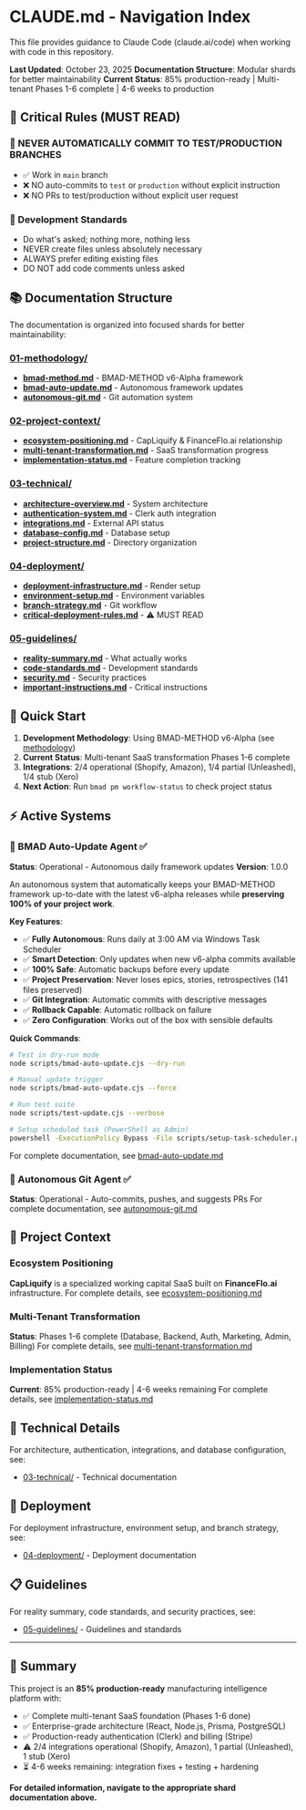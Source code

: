 # CLAUDE.md - Navigation Index

This file provides guidance to Claude Code (claude.ai/code) when working with code in this repository.

**Last Updated**: October 23, 2025
**Documentation Structure**: Modular shards for better maintainability
**Current Status**: 85% production-ready | Multi-tenant Phases 1-6 complete | 4-6 weeks to production

## 🚨 Critical Rules (MUST READ)

### 🔴 NEVER AUTOMATICALLY COMMIT TO TEST/PRODUCTION BRANCHES
- ✅ Work in `main` branch
- ❌ NO auto-commits to `test` or `production` without explicit instruction
- ❌ NO PRs to test/production without explicit user request

### 📝 Development Standards
- Do what's asked; nothing more, nothing less
- NEVER create files unless absolutely necessary
- ALWAYS prefer editing existing files
- DO NOT add code comments unless asked

## 📚 Documentation Structure

The documentation is organized into focused shards for better maintainability:

### [01-methodology/](claude-shards/01-methodology/)
- **[bmad-method.md](claude-shards/01-methodology/bmad-method.md)** - BMAD-METHOD v6-Alpha framework
- **[bmad-auto-update.md](claude-shards/01-methodology/bmad-auto-update.md)** - Autonomous framework updates
- **[autonomous-git.md](claude-shards/01-methodology/autonomous-git.md)** - Git automation system

### [02-project-context/](claude-shards/02-project-context/)
- **[ecosystem-positioning.md](claude-shards/02-project-context/ecosystem-positioning.md)** - CapLiquify & FinanceFlo.ai relationship
- **[multi-tenant-transformation.md](claude-shards/02-project-context/multi-tenant-transformation.md)** - SaaS transformation progress
- **[implementation-status.md](claude-shards/02-project-context/implementation-status.md)** - Feature completion tracking

### [03-technical/](claude-shards/03-technical/)
- **[architecture-overview.md](claude-shards/03-technical/architecture-overview.md)** - System architecture
- **[authentication-system.md](claude-shards/03-technical/authentication-system.md)** - Clerk auth integration
- **[integrations.md](claude-shards/03-technical/integrations.md)** - External API status
- **[database-config.md](claude-shards/03-technical/database-config.md)** - Database setup
- **[project-structure.md](claude-shards/03-technical/project-structure.md)** - Directory organization

### [04-deployment/](claude-shards/04-deployment/)
- **[deployment-infrastructure.md](claude-shards/04-deployment/deployment-infrastructure.md)** - Render setup
- **[environment-setup.md](claude-shards/04-deployment/environment-setup.md)** - Environment variables
- **[branch-strategy.md](claude-shards/04-deployment/branch-strategy.md)** - Git workflow
- **[critical-deployment-rules.md](claude-shards/04-deployment/critical-deployment-rules.md)** - ⚠️ MUST READ

### [05-guidelines/](claude-shards/05-guidelines/)
- **[reality-summary.md](claude-shards/05-guidelines/reality-summary.md)** - What actually works
- **[code-standards.md](claude-shards/05-guidelines/code-standards.md)** - Development standards
- **[security.md](claude-shards/05-guidelines/security.md)** - Security practices
- **[important-instructions.md](claude-shards/05-guidelines/important-instructions.md)** - Critical instructions

## 🚀 Quick Start

1. **Development Methodology**: Using BMAD-METHOD v6-Alpha (see [methodology](claude-shards/01-methodology/bmad-method.md))
2. **Current Status**: Multi-tenant SaaS transformation Phases 1-6 complete
3. **Integrations**: 2/4 operational (Shopify, Amazon), 1/4 partial (Unleashed), 1/4 stub (Xero)
4. **Next Action**: Run `bmad pm workflow-status` to check project status

## ⚡ Active Systems

### 🤖 BMAD Auto-Update Agent ✅

**Status**: Operational - Autonomous daily framework updates
**Version**: 1.0.0

An autonomous system that automatically keeps your BMAD-METHOD framework up-to-date with the latest v6-alpha releases while **preserving 100% of your project work**.

**Key Features**:
- ✅ **Fully Autonomous**: Runs daily at 3:00 AM via Windows Task Scheduler
- ✅ **Smart Detection**: Only updates when new v6-alpha commits available
- ✅ **100% Safe**: Automatic backups before every update
- ✅ **Project Preservation**: Never loses epics, stories, retrospectives (141 files preserved)
- ✅ **Git Integration**: Automatic commits with descriptive messages
- ✅ **Rollback Capable**: Automatic rollback on failure
- ✅ **Zero Configuration**: Works out of the box with sensible defaults

**Quick Commands**:
```bash
# Test in dry-run mode
node scripts/bmad-auto-update.cjs --dry-run

# Manual update trigger
node scripts/bmad-auto-update.cjs --force

# Run test suite
node scripts/test-update.cjs --verbose

# Setup scheduled task (PowerShell as Admin)
powershell -ExecutionPolicy Bypass -File scripts/setup-task-scheduler.ps1
```

For complete documentation, see [bmad-auto-update.md](claude-shards/01-methodology/bmad-auto-update.md)

### 🤖 Autonomous Git Agent ✅
**Status**: Operational - Auto-commits, pushes, and suggests PRs
For complete documentation, see [autonomous-git.md](claude-shards/01-methodology/autonomous-git.md)

## 📌 Project Context

### Ecosystem Positioning
**CapLiquify** is a specialized working capital SaaS built on **FinanceFlo.ai** infrastructure.
For complete details, see [ecosystem-positioning.md](claude-shards/02-project-context/ecosystem-positioning.md)

### Multi-Tenant Transformation
**Status**: Phases 1-6 complete (Database, Backend, Auth, Marketing, Admin, Billing)
For complete details, see [multi-tenant-transformation.md](claude-shards/02-project-context/multi-tenant-transformation.md)

### Implementation Status
**Current**: 85% production-ready | 4-6 weeks remaining
For complete details, see [implementation-status.md](claude-shards/02-project-context/implementation-status.md)


## 🔧 Technical Details

For architecture, authentication, integrations, and database configuration, see:
- [03-technical/](claude-shards/03-technical/) - Technical documentation

## 🚢 Deployment

For deployment infrastructure, environment setup, and branch strategy, see:
- [04-deployment/](claude-shards/04-deployment/) - Deployment documentation

## 📋 Guidelines

For reality summary, code standards, and security practices, see:
- [05-guidelines/](claude-shards/05-guidelines/) - Guidelines and standards

---

## 🎯 Summary

This project is an **85% production-ready** manufacturing intelligence platform with:
- ✅ Complete multi-tenant SaaS foundation (Phases 1-6 done)
- ✅ Enterprise-grade architecture (React, Node.js, Prisma, PostgreSQL)
- ✅ Production-ready authentication (Clerk) and billing (Stripe)
- ⚠️ 2/4 integrations operational (Shopify, Amazon), 1 partial (Unleashed), 1 stub (Xero)
- ⏳ 4-6 weeks remaining: integration fixes + testing + hardening

**For detailed information, navigate to the appropriate shard documentation above.**
